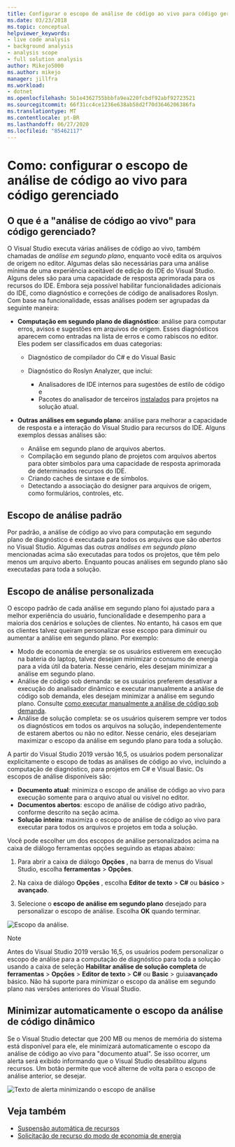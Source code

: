 ```yaml
---
title: Configurar o escopo de análise de código ao vivo para código gerenciado
ms.date: 03/23/2018
ms.topic: conceptual
helpviewer_keywords:
- live code analysis
- background analysis
- analysis scope
- full solution analysis
author: Mikejo5000
ms.author: mikejo
manager: jillfra
ms.workload:
- dotnet
ms.openlocfilehash: 5b1e4362755bbbfa9ea220fcbdf92abf92723521
ms.sourcegitcommit: 66f31cc4ce1236e638ab58d2f70d3646206386fa
ms.translationtype: MT
ms.contentlocale: pt-BR
ms.lasthandoff: 06/27/2020
ms.locfileid: "85462117"
---
```

# <a name="how-to-configure-live-code-analysis-scope-for-managed-code"></a>Como: configurar o escopo de análise de código ao vivo para código gerenciado

## <a name="what-is-live-code-analysis-for-managed-code"></a>O que é a "análise de código ao vivo" para código gerenciado?
O Visual Studio executa várias análises de código ao vivo, também chamadas de *análise em segundo plano*, enquanto você edita os arquivos de origem no editor. Algumas delas são necessárias para uma análise mínima de uma experiência aceitável de edição do IDE do Visual Studio. Alguns deles são para uma capacidade de resposta aprimorada para os recursos do IDE. Embora seja possível habilitar funcionalidades adicionais do IDE, como diagnóstico e correções de código de analisadores Roslyn. Com base na funcionalidade, essas análises podem ser agrupadas da seguinte maneira:

- **Computação em segundo plano de diagnóstico**: análise para computar erros, avisos e sugestões em arquivos de origem. Esses diagnósticos aparecem como entradas na lista de erros e como rabiscos no editor. Eles podem ser classificados em duas categorias:
    - Diagnóstico de compilador do C# e do Visual Basic
    - Diagnóstico do Roslyn Analyzer, que inclui:

        - Analisadores de IDE internos para sugestões de estilo de código e
        - Pacotes do analisador de terceiros [instalados](./install-roslyn-analyzers.md) para projetos na solução atual.

- **Outras análises em segundo plano**: análise para melhorar a capacidade de resposta e a interação do Visual Studio para recursos do IDE. Alguns exemplos dessas análises são:
    - Análise em segundo plano de arquivos abertos.
    - Compilação em segundo plano de projetos com arquivos abertos para obter símbolos para uma capacidade de resposta aprimorada de determinados recursos do IDE.
    - Criando caches de sintaxe e de símbolos.
    - Detectando a associação do designer para arquivos de origem, como formulários, controles, etc.

## <a name="default-analysis-scope"></a>Escopo de análise padrão

Por padrão, a análise de código ao vivo para computação em segundo plano de diagnóstico é executada para todos os arquivos que são _abertos_ no Visual Studio. Algumas das _outras análises em segundo plano_ mencionadas acima são executadas para todos os projetos, que têm pelo menos um arquivo aberto. Enquanto poucas análises em segundo plano são executadas para toda a solução.

## <a name="custom-analysis-scope"></a>Escopo de análise personalizada

O escopo padrão de cada análise em segundo plano foi ajustado para a melhor experiência do usuário, funcionalidade e desempenho para a maioria dos cenários e soluções de clientes. No entanto, há casos em que os clientes talvez queiram personalizar esse escopo para diminuir ou aumentar a análise em segundo plano. Por exemplo:

- Modo de economia de energia: se os usuários estiverem em execução na bateria do laptop, talvez desejam minimizar o consumo de energia para a vida útil da bateria. Nesse cenário, eles desejam minimizar a análise em segundo plano.
- Análise de código sob demanda: se os usuários preferem desativar a execução do analisador dinâmico e executar manualmente a análise de código sob demanda, eles desejam minimizar a análise em segundo plano. Consulte [como executar manualmente a análise de código sob demanda](./how-to-run-code-analysis-manually-for-managed-code.md).
- Análise de solução completa: se os usuários quiserem sempre ver todos os diagnósticos em todos os arquivos na solução, independentemente de estarem abertos ou não no editor. Nesse cenário, eles desejariam maximizar o escopo da análise em segundo plano para toda a solução.

A partir do Visual Studio 2019 versão 16,5, os usuários podem personalizar explicitamente o escopo de todas as análises de código ao vivo, incluindo a computação de diagnóstico, para projetos em C# e Visual Basic. Os escopos de análise disponíveis são:

- **Documento atual**: minimiza o escopo de análise de código ao vivo para execução somente para o arquivo atual ou visível no editor.
- **Documentos abertos**: escopo de análise de código ativo padrão, conforme descrito na seção acima.
- **Solução inteira**: maximiza o escopo de análise de código ao vivo para executar para todos os arquivos e projetos em toda a solução.

Você pode escolher um dos escopos de análise personalizados acima na caixa de diálogo ferramentas opções seguindo as etapas abaixo:

1. Para abrir a caixa de diálogo **Opções** , na barra de menus do Visual Studio, escolha **ferramentas**  >  **Opções**.

2. Na caixa de diálogo **Opções** , escolha **Editor de texto**  >  **C#** ou **básico**  >  **avançado**.

3. Selecione o **escopo de análise em segundo plano** desejado para personalizar o escopo de análise. Escolha **OK** quando terminar.

![Escopo da análise.](./media/background-analysis-scope.png)

> [!NOTE]
> Antes do Visual Studio 2019 versão 16,5, os usuários podem personalizar o escopo de análise para a computação de diagnóstico para toda a solução usando a caixa de seleção **Habilitar análise de solução completa** de **ferramentas**  >  **Opções**  >  **Editor de texto**  >  **C#** ou **Basic**  >  guia**avançado** básico. Não há suporte para minimizar o escopo da análise em segundo plano nas versões anteriores do Visual Studio.

## <a name="automatically-minimize-live-code-analysis-scope"></a>Minimizar automaticamente o escopo da análise de código dinâmico

Se o Visual Studio detectar que 200 MB ou menos de memória do sistema está disponível para ele, ele minimizará automaticamente o escopo da análise de código ao vivo para "documento atual". Se isso ocorrer, um alerta será exibido informando que o Visual Studio desabilitou alguns recursos. Um botão permite que você alterne de volta para o escopo de análise anterior, se desejar.

![Texto de alerta minimizando o escopo de análise](./media/fsa_alert.png)

## <a name="see-also"></a>Veja também

- [Suspensão automática de recursos](./automatic-feature-suspension.md)
- [Solicitação de recurso do modo de economia de energia](https://github.com/dotnet/roslyn/issues/38429)

